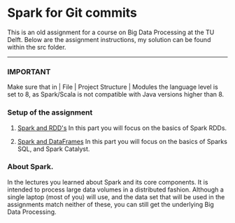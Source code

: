 # Spark for Git commits

This is an old assignment for a course on Big Data Processing at the TU Delft. 
Below are the assignment instructions, my solution can be found within the src folder.

---

### IMPORTANT
Make sure that in | File | Project Structure | Modules the language level is set to 8, as Spark/Scala is not compatible 
with Java versions higher than 8.

### Setup of the assignment

1. [Spark and RDD's](<src/main/scala/RDDAssignment/readme.md>)
    In this part you will focus on the basics of Spark RDDs.
     
2. [Spark and DataFrames](<src/main/scala/DataFrameAssignment/readme.md>)
    In this part you will focus on the basics of Sparks SQL, and Spark Catalyst.


### About Spark.
In the lectures you learned about Spark and its core components. It is intended to process large
data volumes in a distributed fashion. Although a single laptop (most of you) will use, and the 
data set that will be used in the assignments match neither of these, you can still get the 
underlying Big Data Processing.

